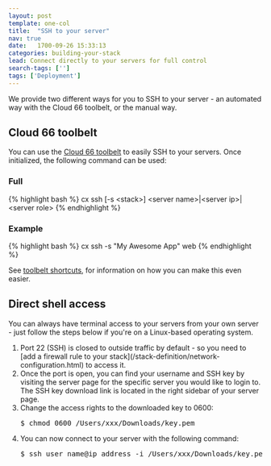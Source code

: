 ```yaml
---
layout: post
template: one-col
title:  "SSH to your server"
nav: true
date:   1700-09-26 15:33:13
categories: building-your-stack
lead: Connect directly to your servers for full control 
search-tags: ['']
tags: ['Deployment']
---
```


We provide two different ways for you to SSH to your server - an automated way with the Cloud 66 toolbelt, or the manual way.

## Cloud 66 toolbelt
You can use the [Cloud 66 toolbelt](/toolbelt/introduction.html) to easily SSH to your servers. Once initialized, the following command can be used:

### Full

{% highlight bash %}
cx ssh [-s &lt;stack&gt;] &lt;server name&gt;|&lt;server ip&gt;|&lt;server role&gt;
{% endhighlight %}

### Example
{% highlight bash %}
cx ssh -s "My Awesome App" web
{% endhighlight %}

See [toolbelt shortcuts](/toolbelt/introduction.html), for information on how you can make this even easier.

## Direct shell access
You can always have terminal access to your servers from your own server - just follow the steps below if you're on a Linux-based operating system.

<ol>
<li>Port 22 (SSH) is closed to outside traffic by default - so you need to [add a firewall rule to your stack](/stack-definition/network-configuration.html) to access it.
<li>Once the port is open, you can find your username and SSH key by visiting the server page for the specific server you would like to login to. The SSH key download link is located in the right sidebar of your server page.
<li>Change the access rights to the downloaded key to 0600:</li>
<pre class="terminal">
$ chmod 0600 /Users/xxx/Downloads/key.pem
</pre>

<li>You can now connect to your server with the following command:</li>
<pre class="terminal">
$ ssh user&#95;name@ip&#95;address -i /Users/xxx/Downloads/key.pem
</pre>